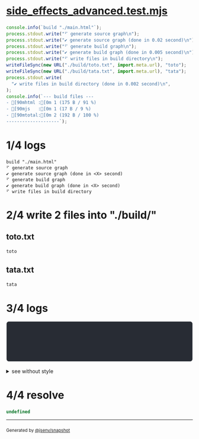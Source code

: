 # [side_effects_advanced.test.mjs](../side_effects_advanced.test.mjs)

```js
console.info(`build "./main.html"`);
process.stdout.write("⠋ generate source graph\n");
process.stdout.write("✔ generate source graph (done in 0.02 second)\n");
process.stdout.write("⠋ generate build graph\n");
process.stdout.write("✔ generate build graph (done in 0.005 second)\n");
process.stdout.write("⠋ write files in build directory\n");
writeFileSync(new URL("./build/toto.txt", import.meta.url), "toto");
writeFileSync(new URL("./build/tata.txt", import.meta.url), "tata");
process.stdout.write(
  "✔ write files in build directory (done in 0.002 second)\n",
);
console.info(`--- build files ---  
- [90mhtml :[0m 1 (175 B / 91 %)
- [90mjs   :[0m 1 (17 B / 9 %)
- [90mtotal:[0m 2 (192 B / 100 %)
--------------------`);
```

# 1/4 logs

```console
build "./main.html"
⠋ generate source graph
✔ generate source graph (done in <X> second)
⠋ generate build graph
✔ generate build graph (done in <X> second)
⠋ write files in build directory

```

# 2/4 write 2 files into "./build/"

## toto.txt
```txt
toto
```

## tata.txt
```txt
tata
```

# 3/4 logs

![img](7_console_group_and_fs_group/log_group_1.svg)

<details>
  <summary>see without style</summary>

```console
✔ write files in build directory (done in <X> second)
--- build files ---  
- html : 1 (175 B / 91 %)
- js   : 1 (17 B / 9 %)
- total: 2 (192 B / 100 %)
--------------------
```

</details>


# 4/4 resolve

```js
undefined
```

---

<sub>
  Generated by <a href="https://github.com/jsenv/core/tree/main/packages/independent/snapshot">@jsenv/snapshot</a>
</sub>
